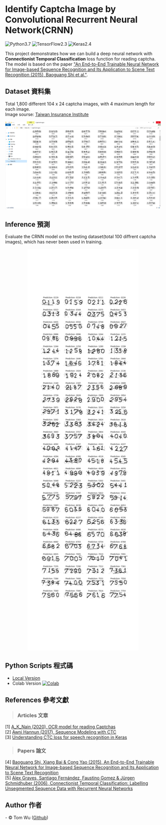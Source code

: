 # Identify Captcha Image by Convolutional Recurrent Neural Network(CRNN)

![Python3.7](https://img.shields.io/badge/Python-3.7-blue.svg) ![TensorFlow2.3](https://img.shields.io/badge/TensorFlow-2.3-yellow.svg) ![Keras2.4](https://img.shields.io/badge/Keras-2.4-red.svg)

This project demonstrates how we can build a deep neural network with **Connectionist Temporal Classification** loss function for reading captcha. The model is based on the paper ["An End-to-End Trainable Neural Network for Image-based Sequence Recognition and Its Application to Scene Text Recognition (2015), Baoguang Shi et al."](http://arxiv.org/abs/1507.05717).


## Dataset 資料集  
Total 1,800 different 104 x 24 captcha images, with 4 maximum length for each image.   
Image sourse: [Taiwan Insurance Institute](http://insdb.tii.org.tw/pivot/ "財團法人保險事業發展中心 保險統計資料庫加值服務" )
<p align="center">
  <img src="https://github.com/YenLinWu/CRNN_with_CTC_Loss/blob/main/README_img/Dataset.png" >
</p>


## Inference 預測  
Evaluate the CRNN model on the testing dataset(total 100 diffrent captcha images), which has never been used in training.   
<p align="center">
  <img src="https://github.com/YenLinWu/CRNN_with_CTC_Loss/blob/main/README_img/Inference.png" width="360" height="1296" >
</p>
  

## Python Scripts  程式碼    
- [Local Version](https://github.com/YenLinWu/CRNN_with_CTC_Loss/blob/main/CRNN_with_CTC.ipynb)  
- Colab Version [![Colab](https://img.shields.io/badge/Script-Google_Colab-yellow.svg)](https://colab.research.google.com/github/YenLinWu/CRNN_with_CTC_Loss/blob/main/CRNN_with_CTC_in_Colab.ipynb) 


## References  參考文獻
> ### Articles  文章  
[1] [A_K_Nain (2020), OCR model for reading Captchas](https://keras.io/examples/vision/captcha_ocr/)  
[2] [Awni Hannun (2017), Sequence Modeling with CTC](https://distill.pub/2017/ctc/)    
[3] [Understanding CTC loss for speech recognition in Keras](https://stackoverflow.com/questions/57292896/understanding-ctc-loss-for-speech-recognition-in-keras)  
> ### Papers  論文    
[4] [Baoguang Shi, Xiang Bai & Cong Yao (2015), An End-to-End Trainable Neural Network for Image-based Sequence Recognition and Its Application to Scene Text Recognition](https://arxiv.org/abs/1507.05717 'Paper')    
[5] [Alex Graves, Santiago Fernández, Faustino Gomez & Jürgen Schmidhuber (2006), Connectionist Temporal Classification: Labelling Unsegmented Sequence Data with Recurrent Neural Networks](http://www.cs.toronto.edu/~graves/icml_2006.pdf 'Paper')    

## Author  作者    
<span> - &copy; Tom Wu (<a href="https://github.com/YenLinWu">Github</a>) </span>  
